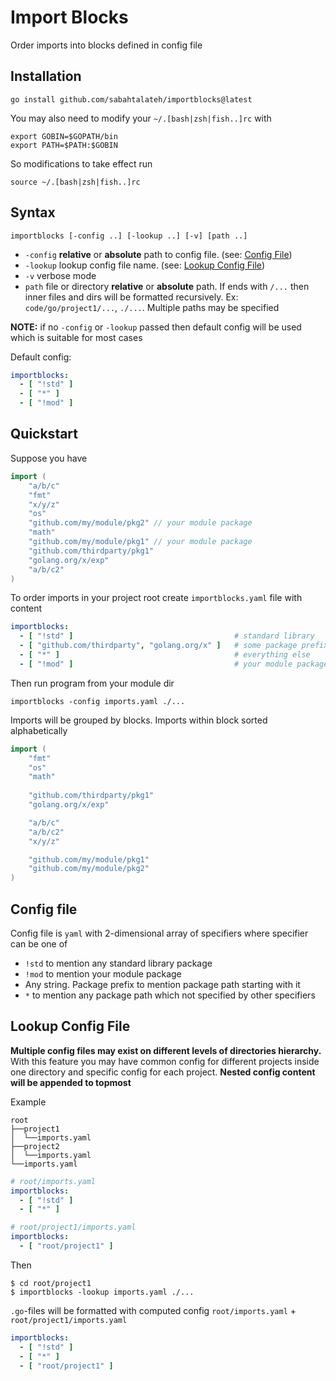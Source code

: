# Import Blocks

Order imports into blocks defined in config file

## Installation

```shell
go install github.com/sabahtalateh/importblocks@latest
```

You may also need to modify your `~/.[bash|zsh|fish..]rc` with 

```shell
export GOBIN=$GOPATH/bin
export PATH=$PATH:$GOBIN
```

So modifications to take effect run
```shell
source ~/.[bash|zsh|fish..]rc
```

## Syntax
```
importblocks [-config ..] [-lookup ..] [-v] [path ..]
```

- `-config` **relative** or **absolute** path to config file. (see: [Config File](#config-file))
- `-lookup` lookup config file name. (see: [Lookup Config File](#lookup-config-file))
- `-v` verbose mode
- `path` file or directory **relative** or **absolute** path. If ends with `/...` then inner files and dirs will be formatted recursively. Ex: `code/go/project1/...`, `./...`. Multiple paths may be specified

**NOTE:** if no `-config` or `-lookup` passed then default config will be used which is suitable for most cases

Default config: 
```yaml
importblocks:
  - [ "!std" ]
  - [ "*" ]
  - [ "!mod" ]
```

## Quickstart

Suppose you have

```go
import (
	"a/b/c"
	"fmt"
	"x/y/z"
	"os"
	"github.com/my/module/pkg2" // your module package
	"math"
	"github.com/my/module/pkg1" // your module package
	"github.com/thirdparty/pkg1"
	"golang.org/x/exp"
	"a/b/c2"
)
```

To order imports in your project root create `importblocks.yaml` file with content

```yaml
importblocks:
  - [ "!std" ]                                    # standard library
  - [ "github.com/thirdparty", "golang.org/x" ]   # some package prefixes
  - [ "*" ]                                       # everything else
  - [ "!mod" ]                                    # your module packages
```

Then run program from your module dir
```shell
importblocks -config imports.yaml ./...
```

Imports will be grouped by blocks. Imports within block sorted alphabetically

```go
import (
	"fmt"
	"os"
	"math"
	
	"github.com/thirdparty/pkg1"
	"golang.org/x/exp"

	"a/b/c"
	"a/b/c2"
	"x/y/z"

	"github.com/my/module/pkg1"
	"github.com/my/module/pkg2"
)
```

## Config file

Config file is `yaml` with 2-dimensional array of specifiers where specifier can be one of
- `!std` to mention any standard library package
- `!mod` to mention your module package
- Any string. Package prefix to mention package path starting with it
- `*` to mention any package path which not specified by other specifiers

## Lookup Config File

**Multiple config files may exist on different levels of directories hierarchy.** With this feature you may have common config for different projects inside one directory and specific config for each project. **Nested config content will be appended to topmost**

Example

```shell
root
├──project1
│  └──imports.yaml
├──project2
│  └──imports.yaml
└──imports.yaml
```


```yaml
# root/imports.yaml
importblocks:
  - [ "!std" ]
  - [ "*" ]
```

```yaml
# root/project1/imports.yaml
importblocks:
  - [ "root/project1" ]
```

Then
```shell
$ cd root/project1
$ importblocks -lookup imports.yaml ./...
```

`.go`-files will be formatted with computed config `root/imports.yaml` + `root/project1/imports.yaml`
```yaml
importblocks:
  - [ "!std" ]
  - [ "*" ]
  - [ "root/project1" ]
```

